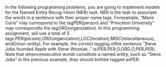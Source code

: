 In the following programming problems, you are going to implement models for the Named Entity Recog-nition (NER) task.  NER is the task to associate the words in a sentence with their proper name tags.  Forexample, “Marie Curie” may correspond to the tagPER(person) and “Princeton University” may correspondto the tagORG(organization).  In this programming assignment, will use a total of 5 tags:PER(person),ORG(organization),LOC(location),MISC(miscellaneous), andO(non-entity).  For example, the correct tagging ofthe sentence “Steve Jobs founded Apple with Steve Wozniak .”  is⟨PER,PER,O,ORG,O,PER,PER⟩.  Note that whenconsecutive words constitute a named entity, such as “Steve Jobs” in the previous example, they should bothbe tagged asPER.
